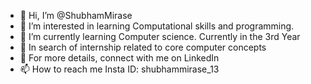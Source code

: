 - 👋 Hi, I’m @ShubhamMirase
- 👀 I’m interested in learning Computational skills and programming.
- 🌱 I’m currently learning Computer science. Currently in the 3rd Year
- 💞️ In search of internship related to core computer concepts
- 👀 For more details, connect with me on LinkedIn
- 📫 How to reach me Insta ID: shubhammirase_13

<!---
ShubhamMirase is a ✨ special ✨ repository because its `README.md` (this file) appears on your GitHub profile.
You can click the Preview link to take a look at your changes.
--->
